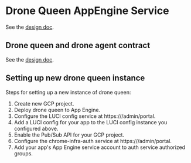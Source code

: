 # Drone Queen AppEngine Service

See the [design doc](https://goto.google.com/skylab-drone-containerization).

## Drone queen and drone agent contract

See the [design doc](https://goto.google.com/skylab-drone-containerization).

## Setting up new drone queen instance

Steps for setting up a new instance of drone queen:

1.  Create new GCP project.
2.  Deploy drone queen to App Engine.
3.  Configure the LUCI config service at https://<app-url>/admin/portal.
4.  Add a LUCI config for your app to the LUCI config instance you configured
    above.
5.  Enable the Pub/Sub API for your GCP project.
6.  Configure the chrome-infra-auth service at https://<app-url>/admin/portal.
7.  Add your app's App Engine service account to auth service authorized groups.
